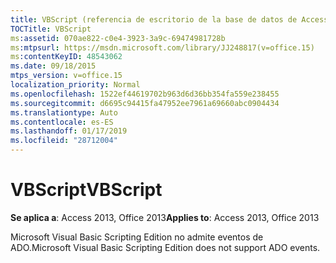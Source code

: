 ```yaml
---
title: VBScript (referencia de escritorio de la base de datos de Access)
TOCTitle: VBScript
ms:assetid: 070ae822-c0e4-3923-3a9c-69474981728b
ms:mtpsurl: https://msdn.microsoft.com/library/JJ248817(v=office.15)
ms:contentKeyID: 48543062
ms.date: 09/18/2015
mtps_version: v=office.15
localization_priority: Normal
ms.openlocfilehash: 1522ef44619702b963d6d36bb354fa559e238455
ms.sourcegitcommit: d6695c94415fa47952ee7961a69660abc0904434
ms.translationtype: Auto
ms.contentlocale: es-ES
ms.lasthandoff: 01/17/2019
ms.locfileid: "28712004"
---
```

# <a name="vbscript"></a><span data-ttu-id="1d080-102">VBScript</span><span class="sxs-lookup"><span data-stu-id="1d080-102">VBScript</span></span>


<span data-ttu-id="1d080-103">**Se aplica a**: Access 2013, Office 2013</span><span class="sxs-lookup"><span data-stu-id="1d080-103">**Applies to**: Access 2013, Office 2013</span></span>

<span data-ttu-id="1d080-104">Microsoft Visual Basic Scripting Edition no admite eventos de ADO.</span><span class="sxs-lookup"><span data-stu-id="1d080-104">Microsoft Visual Basic Scripting Edition does not support ADO events.</span></span>

